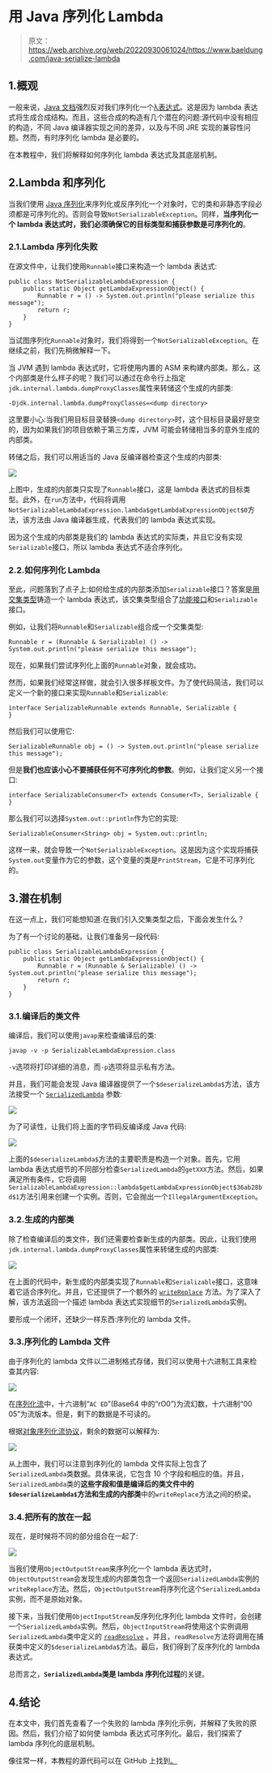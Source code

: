 # 用 Java 序列化 Lambda

> 原文：<https://web.archive.org/web/20220930061024/https://www.baeldung.com/java-serialize-lambda>

## 1.概观

一般来说，[Java 文档](https://web.archive.org/web/20220904191634/https://docs.oracle.com/javase/tutorial/java/javaOO/lambdaexpressions.html#serialization)强烈反对我们序列化一个[λ表达式](/web/20220904191634/https://www.baeldung.com/java-8-lambda-expressions-tips)。这是因为 lambda 表达式将生成合成结构。而且，这些合成的构造有几个潜在的问题:源代码中没有相应的构造，不同 Java 编译器实现之间的差异，以及与不同 JRE 实现的兼容性问题。然而，有时序列化 lambda 是必要的。

在本教程中，我们将解释如何序列化 lambda 表达式及其底层机制。

## 2.Lambda 和序列化

当我们使用 [Java 序列化](/web/20220904191634/https://www.baeldung.com/java-serialization)来序列化或反序列化一个对象时，它的类和非静态字段必须都是可序列化的。否则会导致`NotSerializableException`。同样，**当序列化一个 lambda 表达式时，我们必须确保它的目标类型和捕获参数是可序列化的**。

### 2.1.Lambda 序列化失败

在源文件中，让我们使用`Runnable`接口来构造一个 lambda 表达式:

```
public class NotSerializableLambdaExpression {
    public static Object getLambdaExpressionObject() {
        Runnable r = () -> System.out.println("please serialize this message");
        return r;
    }
}
```

当试图序列化`Runnable`对象时，我们将得到一个`NotSerializableException`。在继续之前，我们先稍微解释一下。

当 JVM 遇到 lambda 表达式时，它将使用内置的 ASM 来构建内部类。那么，这个内部类是什么样子的呢？我们可以通过在命令行上指定`jdk.internal.lambda.dumpProxyClasses`属性来转储这个生成的内部类:

```
-Djdk.internal.lambda.dumpProxyClasses=<dump directory>
```

这里要小心:当我们用目标目录替换`<dump directory>`时，这个目标目录最好是空的，因为如果我们的项目依赖于第三方库，JVM 可能会转储相当多的意外生成的内部类。

转储之后，我们可以用适当的 Java 反编译器检查这个生成的内部类:

[![](img/1f30bbfdf7bb9051754d84543a9c94e8.png)](/web/20220904191634/https://www.baeldung.com/wp-content/uploads/2022/05/not-serializable-lambda-expression-generated-inner-class.png)

上图中，生成的内部类只实现了`Runnable`接口，这是 lambda 表达式的目标类型。此外，在`run`方法中，代码将调用`NotSerializableLambdaExpression.lambda$getLambdaExpressionObject$0`方法，该方法由 Java 编译器生成，代表我们的 lambda 表达式实现。

因为这个生成的内部类是我们的 lambda 表达式的实际类，并且它没有实现`Serializable`接口，所以 lambda 表达式不适合序列化。

### 2.2.如何序列化 Lambda

至此，问题落到了点子上:如何给生成的内部类添加`Serializable`接口？答案是[用交集类型](https://web.archive.org/web/20220904191634/https://docs.oracle.com/javase/specs/jls/se8/html/jls-15.html#jls-15.16)铸造一个 lambda 表达式，该交集类型组合了[功能接口](/web/20220904191634/https://www.baeldung.com/java-8-functional-interfaces)和`Serializable`接口。

例如，让我们将`Runnable`和`Serializable`组合成一个交集类型:

```
Runnable r = (Runnable & Serializable) () -> System.out.println("please serialize this message");
```

现在，如果我们尝试序列化上面的`Runnable`对象，就会成功。

然而，如果我们经常这样做，就会引入很多样板文件。为了使代码简洁，我们可以定义一个新的接口来实现`Runnable`和`Serializable`:

```
interface SerializableRunnable extends Runnable, Serializable {
}
```

然后我们可以使用它:

```
SerializableRunnable obj = () -> System.out.println("please serialize this message");
```

但是**我们也应该小心不要捕获任何不可序列化的参数**。例如，让我们定义另一个接口:

```
interface SerializableConsumer<T> extends Consumer<T>, Serializable {
}
```

那么我们可以选择`System.out::println`作为它的实现:

```
SerializableConsumer<String> obj = System.out::println;
```

这样一来，就会导致一个`NotSerializableException`。这是因为这个实现将捕获`System.out`变量作为它的参数，这个变量的类是`PrintStream`，它是不可序列化的。

## 3.潜在机制

在这一点上，我们可能想知道:在我们引入交集类型之后，下面会发生什么？

为了有一个讨论的基础，让我们准备另一段代码:

```
public class SerializableLambdaExpression {
    public static Object getLambdaExpressionObject() {
        Runnable r = (Runnable & Serializable) () -> System.out.println("please serialize this message");
        return r;
    }
}
```

### 3.1.编译后的类文件

编译后，我们可以使用`javap`来检查编译后的类:

```
javap -v -p SerializableLambdaExpression.class
```

`-v`选项将打印详细的消息，而`-p`选项将显示私有方法。

并且，我们可能会发现 Java 编译器提供了一个`$deserializeLambda$`方法，该方法接受一个 [`SerializedLambda`](https://web.archive.org/web/20220904191634/https://docs.oracle.com/en/java/javase/11/docs/api/java.base/java/lang/invoke/SerializedLambda.html) 参数:

[![](img/0ad1390990cc1b395a8946feedaf8c76.png)](/web/20220904191634/https://www.baeldung.com/wp-content/uploads/2022/05/deserialize-lambda-method-bytecode.png)

为了可读性，让我们将上面的字节码反编译成 Java 代码:

[![](img/1ef5190960ddb503704227207f83fdcd.png)](/web/20220904191634/https://www.baeldung.com/wp-content/uploads/2022/05/deserialize-lambda-method-java-code.png)

上面的`$deserializeLambda$`方法的主要职责是构造一个对象。首先，它用 lambda 表达式细节的不同部分检查`SerializedLambda`的`getXXX`方法。然后，如果满足所有条件，它将调用`SerializableLambdaExpression::lambda$getLambdaExpressionObject$36ab28bd$1`方法引用来创建一个实例。否则，它会抛出一个`IllegalArgumentException`。

### 3.2.生成的内部类

除了检查编译后的类文件，我们还需要检查新生成的内部类。因此，让我们使用`jdk.internal.lambda.dumpProxyClasses`属性来转储生成的内部类:

[![](img/5a56e496ee521440720ce2d72ccaec0d.png)](/web/20220904191634/https://www.baeldung.com/wp-content/uploads/2022/05/serializable-lambda-expression-generated-inner-class.png)

在上面的代码中，新生成的内部类实现了`Runnable`和`Serializable`接口，这意味着它适合序列化。并且，它还提供了一个额外的 [`writeReplace`](https://web.archive.org/web/20220904191634/https://docs.oracle.com/en/java/javase/11/docs/specs/serialization/output.html#the-writereplace-method) 方法。为了深入了解，该方法返回一个描述 lambda 表达式实现细节的`SerializedLambda`实例。

要形成一个闭环，还缺少一样东西:序列化的 lambda 文件。

### 3.3.序列化的 Lambda 文件

由于序列化的 lambda 文件以二进制格式存储，我们可以使用十六进制工具来检查其内容:

[![](img/07a6752215ae1ec153537cf91d0e94be.png)](/web/20220904191634/https://www.baeldung.com/wp-content/uploads/2022/05/serialized-lambda-file-hex-format.png)

在[序列化流](https://web.archive.org/web/20220904191634/https://www.infoworld.com/article/2072752/the-java-serialization-algorithm-revealed.html)中，十六进制“`AC ED`”(Base64 中的“rO0”)为流幻数，十六进制“00 05”为流版本。但是，剩下的数据是不可读的。

根据[对象序列化流协议](https://web.archive.org/web/20220904191634/https://docs.oracle.com/en/java/javase/17/docs/specs/serialization/protocol.html)，剩余的数据可以解释为:

[![](img/16f6533ab6eb08b6e14bc854b5140f37.png)](/web/20220904191634/https://www.baeldung.com/wp-content/uploads/2022/05/serialized-lambda-file-parsed-format.png)

从上图中，我们可以注意到序列化的 lambda 文件实际上包含了`SerializedLambda`类数据。具体来说，它包含 10 个字段和相应的值。并且，`SerializedLambda`类的**这些字段和值是编译后的类文件中的`$deserializeLambda$`方法和生成的内部类**中的`writeReplace`方法之间的桥梁。

### 3.4.把所有的放在一起

现在，是时候将不同的部分组合在一起了:

[![](img/a5b1df7e00e7a4f787571f22fd26cfd4.png)](/web/20220904191634/https://www.baeldung.com/wp-content/uploads/2022/05/how-lambda-serialization-and-deserialization-works.png)

当我们使用`ObjectOutputStream`来序列化一个 lambda 表达式时，`ObjectOutputStream`会发现生成的内部类包含一个返回`SerializedLambda`实例的`writeReplace`方法。然后，`ObjectOutputStream`将序列化这个`SerializedLambda`实例，而不是原始对象。

接下来，当我们使用`ObjectInputStream`反序列化序列化 lambda 文件时，会创建一个`SerializedLambda`实例。然后，`ObjectInputStream`将使用这个实例调用`SerializedLambda`类中定义的 [`readResolve`](https://web.archive.org/web/20220904191634/https://docs.oracle.com/en/java/javase/11/docs/specs/serialization/input.html#the-readresolve-method) 。并且，`readResolve`方法将调用在捕获类中定义的`$deserializeLambda$`方法。最后，我们得到了反序列化的 lambda 表达式。

总而言之，**`SerializedLambda`类是 lambda 序列化过程**的关键。

## 4.结论

在本文中，我们首先查看了一个失败的 lambda 序列化示例，并解释了失败的原因。然后，我们介绍了如何使 lambda 表达式可序列化。最后，我们探索了 lambda 序列化的底层机制。

像往常一样，本教程的源代码可以在 GitHub 上找到[。](https://web.archive.org/web/20220904191634/https://github.com/eugenp/tutorials/tree/master/core-java-modules/core-java-lambdas)